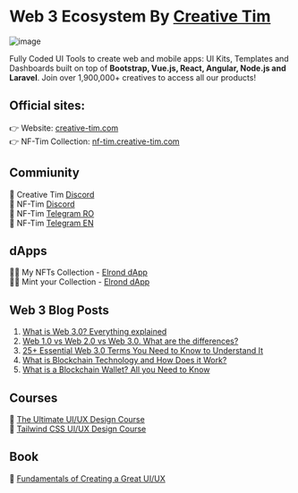 # Web 3 Ecosystem By [Creative Tim](https://www.creative-tim.com/)
![image](https://user-images.githubusercontent.com/4600172/189114922-01417f4e-bbda-404e-97e5-285990c5e9d5.png)

Fully Coded UI Tools to create web and mobile apps: UI Kits, Templates and Dashboards built on top of **Bootstrap, Vue.js, React, Angular, Node.js and Laravel**. Join over 1,900,000+ creatives to access all our products!

## Official sites:
👉 Website: [creative-tim.com](https://www.creative-tim.com/) <br>
👉 NF-Tim Collection: [nf-tim.creative-tim.com](https://nf-tim.creative-tim.com/)

## Commiunity
💬 Creative Tim [Discord](https://discord.gg/buAXAbbX) <br>
💬 NF-Tim [Discord](https://discord.gg/UAUFTuft) <br>
💬 NF-Tim [Telegram RO](https://t.me/NFTim_Romania) <br>
💬 NF-Tim [Telegram EN](https://t.me/NFTim_international)

## dApps
🧑‍💻 My NFTs Collection - [Elrond dApp](https://github.com/web3-creative-tim/elrond-my-nfts-collection-dapp) <br>
🧑‍💻 Mint your Collection - [Elrond dApp](https://github.com/Elrond-Giants/giants-nftim-minting-dapp)

## Web 3 Blog Posts
1. [What is Web 3.0? Everything explained](https://www.creative-tim.com/blog/web-3-0/what-is-web-3-0-everything-explained/?ref=web3-org)
2. [Web 1.0 vs Web 2.0 vs Web 3.0. What are the differences?](https://www.creative-tim.com/blog/educational-tech/web-1-0-vs-web-2-0-vs-web-3-0-what-are-the-differences/?ref=web3-org)
3. [25+ Essential Web 3.0 Terms You Need to Know to Understand It](https://www.creative-tim.com/blog/educational-tech/essential-web-3-0-terms/?ref=web3-org)
4. [What is Blockchain Technology and How Does it Work?](https://www.creative-tim.com/blog/educational-tech/what-is-blockchain-technology-and-how-does-it-work/?ref=web3-org)
5. [What is a Blockchain Wallet? All you Need to Know](https://www.creative-tim.com/blog/educational-tech/what-is-blockchain-wallet/?ref=web3-org)

## Courses
📖 [The Ultimate UI/UX Design Course](https://course-ui-ux.creative-tim.com/course/ux-design-fundamentals?ref=web3-org) <br>
📖 [Tailwind CSS UI/UX Design Course](https://course-ui-ux.creative-tim.com/course/the-ultimate-uiux-design-course-tailwind-version?ref=web3-org)

## Book
📖 [Fundamentals of Creating a Great UI/UX](https://www.creative-tim.com/courses/fundamentals-ui-ux?ref=web3-org)
